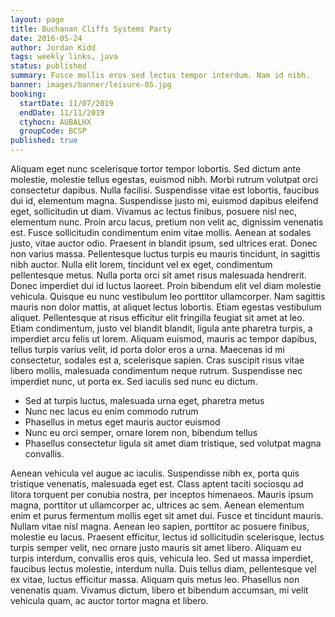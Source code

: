 ```yaml
---
layout: page
title: Buchanan Cliffs Systems Party
date: 2016-05-24
author: Jordan Kidd
tags: weekly links, java
status: published
summary: Fusce mollis eros sed lectus tempor interdum. Nam id nibh.
banner: images/banner/leisure-05.jpg
booking:
  startDate: 11/07/2019
  endDate: 11/11/2019
  ctyhocn: AUBALHX
  groupCode: BCSP
published: true
---
```

Aliquam eget nunc scelerisque tortor tempor lobortis. Sed dictum ante molestie, molestie tellus egestas, euismod nibh. Morbi rutrum volutpat orci consectetur dapibus. Nulla facilisi. Suspendisse vitae est lobortis, faucibus dui id, elementum magna. Suspendisse justo mi, euismod dapibus eleifend eget, sollicitudin ut diam. Vivamus ac lectus finibus, posuere nisl nec, elementum nunc. Proin arcu lacus, pretium non velit ac, dignissim venenatis est. Fusce sollicitudin condimentum enim vitae mollis. Aenean at sodales justo, vitae auctor odio. Praesent in blandit ipsum, sed ultrices erat. Donec non varius massa. Pellentesque luctus turpis eu mauris tincidunt, in sagittis nibh auctor.
Nulla elit lorem, tincidunt vel ex eget, condimentum pellentesque metus. Nulla porta orci sit amet risus malesuada hendrerit. Donec imperdiet dui id luctus laoreet. Proin bibendum elit vel diam molestie vehicula. Quisque eu nunc vestibulum leo porttitor ullamcorper. Nam sagittis mauris non dolor mattis, at aliquet lectus lobortis. Etiam egestas vestibulum aliquet. Pellentesque at risus efficitur elit fringilla feugiat sit amet at leo. Etiam condimentum, justo vel blandit blandit, ligula ante pharetra turpis, a imperdiet arcu felis ut lorem. Aliquam euismod, mauris ac tempor dapibus, tellus turpis varius velit, id porta dolor eros a urna. Maecenas id mi consectetur, sodales est a, scelerisque sapien. Cras suscipit risus vitae libero mollis, malesuada condimentum neque rutrum. Suspendisse nec imperdiet nunc, ut porta ex. Sed iaculis sed nunc eu dictum.

* Sed at turpis luctus, malesuada urna eget, pharetra metus
* Nunc nec lacus eu enim commodo rutrum
* Phasellus in metus eget mauris auctor euismod
* Nunc eu orci semper, ornare lorem non, bibendum tellus
* Phasellus consectetur ligula sit amet diam tristique, sed volutpat magna convallis.

Aenean vehicula vel augue ac iaculis. Suspendisse nibh ex, porta quis tristique venenatis, malesuada eget est. Class aptent taciti sociosqu ad litora torquent per conubia nostra, per inceptos himenaeos. Mauris ipsum magna, porttitor ut ullamcorper ac, ultrices ac sem. Aenean elementum enim et purus fermentum mollis eget sit amet dui. Fusce et tincidunt mauris. Nullam vitae nisl magna. Aenean leo sapien, porttitor ac posuere finibus, molestie eu lacus. Praesent efficitur, lectus id sollicitudin scelerisque, lectus turpis semper velit, nec ornare justo mauris sit amet libero. Aliquam eu turpis interdum, convallis eros quis, vehicula leo. Sed ut massa imperdiet, faucibus lectus molestie, interdum nulla. Duis tellus diam, pellentesque vel ex vitae, luctus efficitur massa. Aliquam quis metus leo. Phasellus non venenatis quam. Vivamus dictum, libero et bibendum accumsan, mi velit vehicula quam, ac auctor tortor magna et libero.

